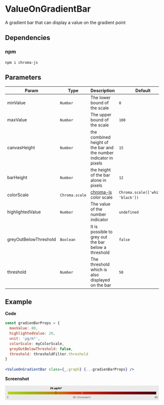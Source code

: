 # ValueOnGradientBar

A gradient bar that can display a value on the gradient point

## Dependencies

### npm

```
npm i chroma-js
```

## Parameters

| Param                 | Type           | Description                                                       | Default |
| ---                   | ---            | ---                                                               | --- |
| minValue              | `Number`       | The lower bound of the scale                                      | `0`
| maxValue              | `Number`       | The upper bound of the scale                                      | `100`
| canvasHeight          | `Number`       | the combined height of the bar and the number indicator in pixels | `15`
| barHeight             | `Number`       | the height of the bar alone in pixels                             | `12`
| colorScale            | `Chroma.scale` | [chroma-js](http://gka.github.io/chroma.js) color scale           | `Chroma.scale(['white', 'black'])`
| highlightedValue      | `Number`       | The value of the number indicator                                 | `undefined`
| greyOutBelowThreshold | `Boolean`      | It is possible to grey out the bar below a threshold              | `false`
| threshold             | `Number`       | The threshold which is also displayed on the bar                  | `50`

## Example

**Code**

```jsx
const gradienBarProps = {
  maxValue: 80,
  highlightedValue: 26,
  unit: 'μg/m³',
  colorScale: myColorScale,
  greyOutBelowThreshold: false,
  threshold: thresholdFilter.threshold
}

<ValueOnGradientBar class={_.graph} {...gradienBarProps} />
```

**Screenshot**

![](./example.png)